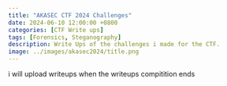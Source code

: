 ```yaml
---
title: "AKASEC CTF 2024 Challenges"
date: 2024-06-10 12:00:00 +0800
categories: [CTF Write ups]
tags: [Forensics, Steganography]
description: Write Ups of the challenges i made for the CTF.
image: ../images/akasec2024/title.png
---
```


i will upload writeups when the writeups compitition ends

